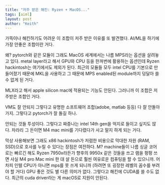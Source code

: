 ```yaml
---
title: "저주 받은 해킨: Ryzen + MacOS..."
tags: [aiml]
layout: post
author: "Keith"
---
```


가뜩이나 해킨하기도 어려운 이 조합이 저주 받은 이유를 또 발견했다. AI/ML을 하기에 가장 안좋은 조합이란 거다.

왜? pytorch와 같은 모듈이 그래도 MacOS 세계에서는 나름 MPS라는 옵션을 살려놓고 있다. metal layer라고 해서 GPU와 CPU 등을 한꺼번에 활용하는 옵션인데
Ryzen hackintosh는 여기에서도 제외가 된다. 최근의 모듈들 모두 intel CPU를 기본으로 만들어졌기 때문에 MKL을 사용하고 그 때문에 MPS enabled된 module까지
덩달아 쓸 수 없게 된 거다.

MLX라고 해서 apple silicon mac에 적용되는 기능도 안된다. 그러니까 이 조합은 저주받은 조합인 거다.

VM도 잘 안되지 그렇다고 유명한 소프트웨어 조합(adobe, matlab 등등) 다 잘 안돌아가지. 그렇다고 pytorch가 잘 돌길 하나.

안되는 것들 투성이다. 그렇다고 짜증나는 intel 14th gen을 억지로 들이고 싶지도 않다. 차라리 그 돈이면 M4 mac mini를 기다렸다가 사고 말지 하게 되는 거다.

막상 사용해보면 그래도 x86 hackintosh가 저렴한 비용으로 막대한 자원 (RAM, SSD)으로 호사를 누릴 수 있다는 장점은 여전하다. M? machine들이 나름 싱글 코어로는 빠르긴 해도
Ryzen 7950x라든가 향후의 9950x 같은 것들을 쓰고 램을 펑펑 쓰면 사실 M4 pro Mac mini 한 대 살 돈으로 훨씬 여유로운 컴퓨팅을 할 수 있으니까. 어차피 인텔 CPU가 아니면 mps를 못 쓰게 되니까 (하려면 또 굉장한 레벨의 꼼수를 부려야 할 거다) GPU 좋은 것도 별 다른 의미가 없다. 그렇다고 해킨에 CUDA를 쓸 수도 없다. 최근의 cuda driver라는 게 macOS로 지원이 안된다. 

